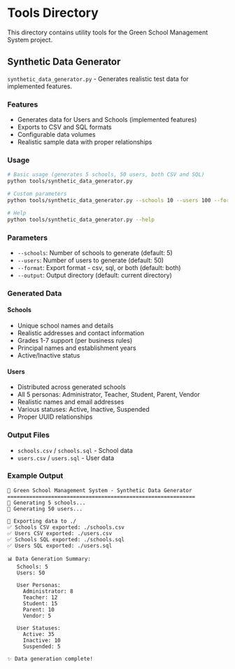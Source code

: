 # Tools Directory

This directory contains utility tools for the Green School Management System project.

## Synthetic Data Generator

`synthetic_data_generator.py` - Generates realistic test data for implemented features.

### Features
- Generates data for Users and Schools (implemented features)
- Exports to CSV and SQL formats
- Configurable data volumes
- Realistic sample data with proper relationships

### Usage

```bash
# Basic usage (generates 5 schools, 50 users, both CSV and SQL)
python tools/synthetic_data_generator.py

# Custom parameters
python tools/synthetic_data_generator.py --schools 10 --users 100 --format csv --output ./test-data/

# Help
python tools/synthetic_data_generator.py --help
```

### Parameters
- `--schools`: Number of schools to generate (default: 5)
- `--users`: Number of users to generate (default: 50)
- `--format`: Export format - csv, sql, or both (default: both)
- `--output`: Output directory (default: current directory)

### Generated Data

#### Schools
- Unique school names and details
- Realistic addresses and contact information
- Grades 1-7 support (per business rules)
- Principal names and establishment years
- Active/Inactive status

#### Users
- Distributed across generated schools
- All 5 personas: Administrator, Teacher, Student, Parent, Vendor
- Realistic names and email addresses
- Various statuses: Active, Inactive, Suspended
- Proper UUID relationships

### Output Files
- `schools.csv` / `schools.sql` - School data
- `users.csv` / `users.sql` - User data

### Example Output
```
🏫 Green School Management System - Synthetic Data Generator
============================================================
📝 Generating 5 schools...
👥 Generating 50 users...

💾 Exporting data to ./
✅ Schools CSV exported: ./schools.csv
✅ Users CSV exported: ./users.csv
✅ Schools SQL exported: ./schools.sql
✅ Users SQL exported: ./users.sql

📊 Data Generation Summary:
   Schools: 5
   Users: 50

   User Personas:
     Administrator: 8
     Teacher: 12
     Student: 15
     Parent: 10
     Vendor: 5

   User Statuses:
     Active: 35
     Inactive: 10
     Suspended: 5

✨ Data generation complete!
```
